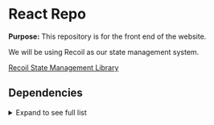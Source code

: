 # React Repo 

**Purpose:** This repository is for the front end of the website.

We will be using Recoil as our state management system.

<a href="https://recoiljs.org/" target="_blank">Recoil State Management Library</a>

## Dependencies
<details>
<summary>Expand to see full list</summary>

+ Coming soon!
+ Fill in
+ Fill in
</details>
